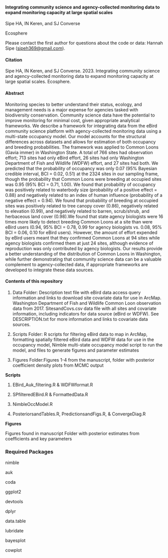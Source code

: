 
#### Integrating community science and agency-collected monitoring data to expand monitoring capacity at large spatial scales

Sipe HA, IN Keren, and SJ Converse

Ecosphere

Please contact the first author for questions about the code or data: Hannah Sipe (sipeh369@gmail.com). 

#### Citation
Sipe HA, IN Keren, and SJ Converse. 2023. Integrating community science and agency-collected monitoring data to expand monitoring capacity at large spatial scales. Ecosphere. 

#### Abstract
Monitoring species to better understand their status, ecology, and management needs is a major expense for agencies tasked with biodiversity conservation. Community science data have the potential to improve monitoring for minimal cost, given appropriate analytical frameworks. We describe a framework for integrating data from the eBird community science platform with agency-collected monitoring data using a multi-state occupancy model. Our model accounts for the structural differences across datasets and allows for estimation of both occupancy and breeding probabilities. The framework was applied to Common Loons (Gavia immer) in Washington State. A total of 766 sites had observation effort; 713 sites had only eBird effort, 26 sites had only Washington Department of Fish and Wildlife (WDFW) effort, and 27 sites had both. We predicted that the probability of occupancy was only 0.07 (95% Bayesian credible interval, BCI = 0.02, 0.51) at the 2324 sites in our sampling frame, though the probability that Common Loons were breeding at occupied sites was 0.95 (95% BCI = 0.71, 1.00). We found that probability of occupancy was positively related to waterbody size (probability of a positive effect = 0.88) and negatively related to an index of human influence (probability of a negative effect = 0.94). We found that probability of breeding at occupied sites was positively related to tree canopy cover (0.86), negatively related to elevation (0.99), and negatively related to barren, scrub/shrub, and herbaceous land cover (0.98).We found that state agency biologists were 16 times more likely to detect breeding Common Loons at a site than were eBird users (0.94, 95% BCI = 0.78, 0.99 for agency biologists vs. 0.08, 95% BCI = 0.06, 0.10 for eBird users). However, the amount of effort expended by eBird users meant that they confirmed Common Loons at 94 sites while agency biologists confirmed them at just 24 sites, although evidence of reproduction was only contributed by agency biologists. Our results provide a better understanding of the distribution of Common Loons in Washington, while further demonstrating that community science data can be a valuable complement to agency-collected data, if appropriate frameworks are developed to integrate these data sources. 

#### Contents of this repository

1.  Data Folder: Description text file with eBird data access query information and         links to download site covariate data for use in ArcMap. Washington Department of       Fish and Wildlife Common Loon observation data from 2017. SitesandCovs.csv data file     with all sites and covariate information, including indicators for data source          (eBird or WDFW). See DESCRIPTION.txt for more information and links to covariate        data sources.

2.  Scripts Folder: R scripts for filtering eBird data to map in ArcMap,
    formatting spatially filtered eBird data and WDFW data for use in
    the occupancy model, Nimble multi-state occupancy model script to run
    the model, and files to generate figures and parameter estimates

3.  Figures Folder:Figures 1-4 from the manuscript, folder with posterior coefficient       density plots from MCMC output

**Scripts**

1.  EBird_Auk_filtering.R & WDFWformat.R

2.  SPfilteredEBird.R & FormattedData.R

3.  NimbleOccModel.R

4.  PosteriorsandTables.R, PredictionsandFigs.R, & ConvergeDiag.R

**Figures** 

Figures found in manuscript Folder with posterior estimates
from coefficients and key parameters

### Required Packages

nimble

auk

coda

ggplot2

devtools

dplyr

data.table

lubridate

bayesplot

cowplot
